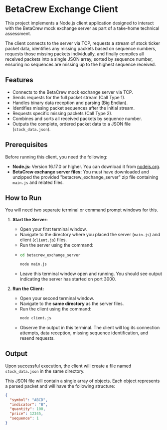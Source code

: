 # BetaCrew Exchange Client

This project implements a Node.js client application designed to interact with the BetaCrew mock exchange server as part of a take-home technical assessment.

The client connects to the server via TCP, requests a stream of stock ticker packet data, identifies any missing packets based on sequence numbers, requests those missing packets individually, and finally compiles all received packets into a single JSON array, sorted by sequence number, ensuring no sequences are missing up to the highest sequence received.

## Features

- Connects to the BetaCrew mock exchange server via TCP.
- Sends requests for the full packet stream (Call Type 1).
- Handles binary data reception and parsing (Big Endian).
- Identifies missing packet sequences after the initial stream.
- Requests specific missing packets (Call Type 2).
- Combines and sorts all received packets by sequence number.
- Outputs the complete, ordered packet data to a JSON file (`stock_data.json`).

## Prerequisites

Before running this client, you need the following:

- **Node.js:** Version 16.17.0 or higher. You can download it from [nodejs.org](https://nodejs.org/).
- **BetaCrew exchange server files:** You must have downloaded and unzipped the provided "betacrew_exchange_server" zip file containing `main.js` and related files.


## How to Run

You will need two separate terminal or command prompt windows for this.

1.  **Start the Server:**

    - Open your first terminal window.
    - Navigate to the directory where you placed the server (`main.js`) and client (`client.js`) files.
    - Run the server using the command:
    - ```bash
      cd betacrew_exchange_server
      ```
      ```bash
      node main.js
      ```
    - Leave this terminal window open and running. You should see output indicating the server has started on port 3000.

2.  **Run the Client:**
    - Open your second terminal window.
    - Navigate to the **same directory** as the server files.
    - Run the client using the command:
      ```bash
      node client.js
      ```
    - Observe the output in this terminal. The client will log its connection attempts, data reception, missing sequence identification, and resend requests.

## Output

Upon successful execution, the client will create a file named `stock_data.json` in the same directory.

This JSON file will contain a single array of objects. Each object represents a parsed packet and will have the following structure:

```json
{
  "symbol": "ABCD",
  "indicator": "B",
  "quantity": 100,
  "price": 12345,
  "sequence": 1
}
```
